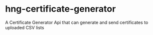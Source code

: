 # hng-certificate-generator

A Certificate Generator Api that can generate and send certificates to uploaded CSV lists
